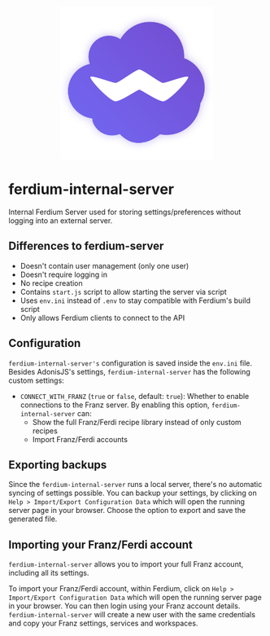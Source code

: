 <p align="center">
    <img src="../src/internal-server/public/images/logo.png" alt="" width="300"/>
</p>

# ferdium-internal-server
Internal Ferdium Server used for storing settings/preferences without logging into an external server.

## Differences to ferdium-server
- Doesn't contain user management (only one user)
- Doesn't require logging in
- No recipe creation
- Contains `start.js` script to allow starting the server via script
- Uses `env.ini` instead of `.env` to stay compatible with Ferdium's build script
- Only allows Ferdium clients to connect to the API

## Configuration
`ferdium-internal-server's` configuration is saved inside the `env.ini` file. Besides AdonisJS's settings, `ferdium-internal-server` has the following custom settings:
- `CONNECT_WITH_FRANZ` (`true` or `false`, default: `true`): Whether to enable connections to the Franz server. By enabling this option, `ferdium-internal-server` can:
  - Show the full Franz/Ferdi recipe library instead of only custom recipes
  - Import Franz/Ferdi accounts

## Exporting backups
Since the `ferdium-internal-server` runs a local server, there's no automatic syncing of settings possible. You can backup your settings, by clicking on `Help > Import/Export Configuration Data` which will open the running server page in your browser. Choose the option to export and save the generated file.

## Importing your Franz/Ferdi account
`ferdium-internal-server` allows you to import your full Franz account, including all its settings.

To import your Franz/Ferdi account, within Ferdium, click on `Help > Import/Export Configuration Data` which will open the running server page in your browser. You can then login using your Franz account details. `ferdium-internal-server` will create a new user with the same credentials and copy your Franz settings, services and workspaces.
